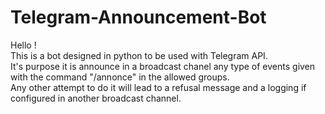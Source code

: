 # Telegram-Announcement-Bot
Hello !<br>
This is a bot designed in python to be used with Telegram API.<br>
It's purpose it is announce in a broadcast chanel any type of events given with the command "/annonce" in the allowed groups.<br>
Any other attempt to do it will lead to a refusal message and a logging if configured in another broadcast channel.<br>
